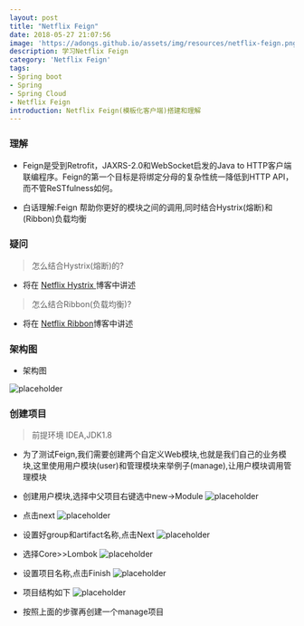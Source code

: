 ```yaml
---
layout: post
title: "Netflix Feign"
date: 2018-05-27 21:07:56
image: 'https://adongs.github.io/assets/img/resources/netflix-feign.png'
description: 学习Netflix Feign
category: 'Netflix Feign'
tags:
- Spring boot
- Spring
- Spring Cloud
- Netflix Feign
introduction: Netflix Feign(模板化客户端)搭建和理解
---
```


### 理解
- Feign是受到Retrofit，JAXRS-2.0和WebSocket启发的Java to HTTP客户端联编程序。Feign的第一个目标是将绑定分母的复杂性统一降低到HTTP API，而不管ReSTfulness如何。

- 白话理解:Feign 帮助你更好的模块之间的调用,同时结合Hystrix(熔断)和(Ribbon)负载均衡

### 疑问
> 怎么结合Hystrix(熔断)的?
- 将在 <a href="https://adongs.github.io/NetflixHystrix/">Netflix Hystrix </a> 博客中讲述

> 怎么结合Ribbon(负载均衡)?
- 将在 <a href="https://adongs.github.io/NetflixRibbon/">Netflix Ribbon</a>博客中讲述

### 架构图

- 架构图

![placeholder](https://adongs.github.io/assets/img/blog/springcloud/config/14.jpg "idea创建项目")


### 创建项目

>前提环境 IDEA,JDK1.8


- 为了测试Feign,我们需要创建两个自定义Web模块,也就是我们自己的业务模块,这里使用用户模块(user)和管理模块来举例子(manage),让用户模块调用管理模块


- 创建用户模块,选择中父项目右键选中new->Module
![placeholder](https://adongs.github.io/assets/img/blog/springcloud/feign/1.png "idea创建项目")

- 点击next
![placeholder](https://adongs.github.io/assets/img/blog/springcloud/feign/2.png "idea创建项目")

- 设置好group和artifact名称,点击Next
![placeholder](https://adongs.github.io/assets/img/blog/springcloud/feign/3.png "idea创建项目")

- 选择Core>>Lombok
![placeholder](https://adongs.github.io/assets/img/blog/springcloud/feign/4.png "idea创建项目")

- 设置项目名称,点击Finish
![placeholder](https://adongs.github.io/assets/img/blog/springcloud/feign/5.png "idea创建项目")

- 项目结构如下
![placeholder](https://adongs.github.io/assets/img/blog/springcloud/feign/6.png "idea创建项目")

- 按照上面的步骤再创建一个manage项目
















